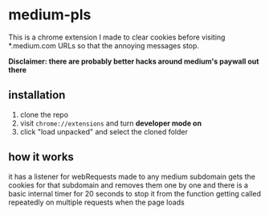 # medium-pls
This is a chrome extension I made to clear cookies before visiting *.medium.com URLs so that the annoying messages stop.

**Disclaimer: there are probably better hacks around medium's paywall out there**

## installation
1. clone the repo
2. visit `chrome://extensions` and turn __developer mode on__
3. click "load unpacked" and select the cloned folder

## how it works
it has a listener for webRequests made to any medium subdomain
gets the cookies for that subdomain and removes them one by one
and there is a basic internal timer for 20 seconds to stop it from the function getting called repeatedly on multiple requests when the page loads